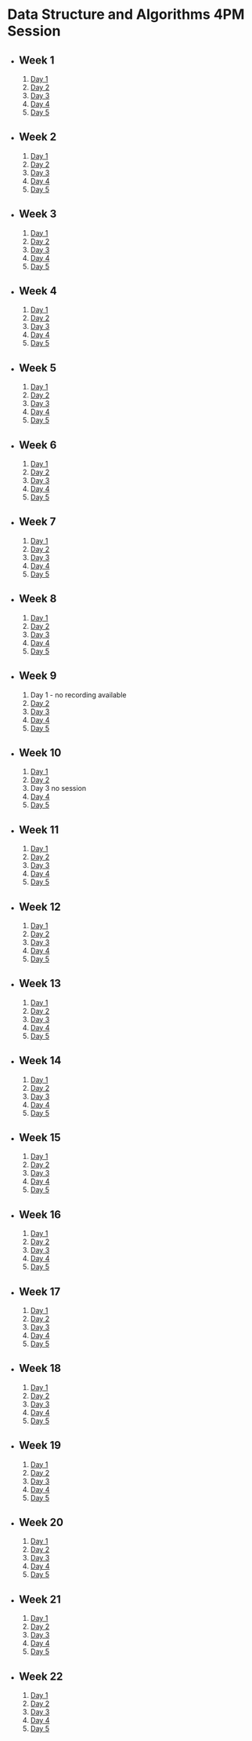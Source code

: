 # Data Structure and Algorithms 4PM Session

- ## Week 1

   1. [Day 1](https://www.facebook.com/iCodeguru/videos/945502893838177)
   2. [Day 2](https://www.facebook.com/iCodeguru/videos/735209295336122)
   3. [Day 3](https://www.facebook.com/iCodeguru/videos/744843644212863)
   4. [Day 4](https://www.facebook.com/iCodeguru/videos/326844733518062)
   5. [Day 5](https://www.facebook.com/iCodeguru/videos/3631993930418977)

- ## Week 2

   1. [Day 1](https://web.facebook.com/iCodeguru/videos/780863330538464)
   2. [Day 2](https://www.facebook.com/iCodeguru/videos/713031080958560)
   3. [Day 3](https://www.facebook.com/iCodeguru/videos/885472553029438)
   4. [Day 4](https://www.facebook.com/iCodeguru/videos/1207844140173399)
   5. [Day 5](https://www.facebook.com/iCodeguru/videos/2324246154427456)

- ## Week 3

   1. [Day 1](https://www.facebook.com/iCodeguru/videos/1032167451185152)
   2. [Day 2](https://www.facebook.com/iCodeguru/videos/907141604280142)
   3. [Day 3](https://www.facebook.com/iCodeguru/videos/3733742023514299)
   4. [Day 4](https://www.facebook.com/iCodeguru/videos/1086998426082355)
   5. [Day 5](https://www.facebook.com/iCodeguru/videos/918216146306315)

- ## Week 4

   1. [Day 1](https://www.facebook.com/iCodeguru/videos/830253252190132)
   2. [Day 2](https://www.facebook.com/iCodeguru/videos/707486368152199)
   3. [Day 3](https://www.facebook.com/iCodeguru/videos/1344256280308317)
   4. [Day 4](https://www.facebook.com/iCodeguru/videos/221921050984551)
   5. [Day 5](https://web.facebook.com/iCodeguru/videos/1026911855272952)

- ## Week 5

   1. [Day 1](https://web.facebook.com/iCodeguru/videos/1129113531597290)
   2. [Day 2](https://www.facebook.com/iCodeguru/videos/1080840446289598)
   3. [Day 3](https://www.facebook.com/iCodeguru/videos/1033178304443474)
   4. [Day 4](https://www.facebook.com/iCodeguru/videos/933178011601572)
   5. [Day 5](https://www.facebook.com/iCodeguru/videos/1054630092316604)

- ## Week 6

   1. [Day 1](https://www.facebook.com/iCodeguru/videos/1062632064777759)
   2. [Day 2](https://www.facebook.com/iCodeguru/videos/942850440850219)
   3. [Day 3](https://www.facebook.com/iCodeguru/videos/273576158880430)
   4. [Day 4](https://www.facebook.com/iCodeguru/videos/860018592601452)
   5. [Day 5](https://www.facebook.com/iCodeguru/videos/420759033637745)

- ## Week 7

   1. [Day 1](https://www.facebook.com/iCodeguru/videos/314112501132381)
   2. [Day 2](https://www.facebook.com/iCodeguru/videos/383568927611630)
   3. [Day 3](https://www.facebook.com/iCodeguru/videos/1866437633785325)
   4. [Day 4](https://www.facebook.com/iCodeguru/videos/1629674131106803)
   5. [Day 5](https://www.facebook.com/iCodeguru/videos/365847182865355)

- ## Week 8

   1. [Day 1](https://www.facebook.com/iCodeguru/videos/412491367885370)
   2. [Day 2](https://www.facebook.com/iCodeguru/videos/952603793125067)
   3. [Day 3](https://www.facebook.com/iCodeguru/videos/1541991506378058)
   4. [Day 4](https://www.facebook.com/iCodeguru/videos/360034513499150)
   5. [Day 5](https://www.facebook.com/iCodeguru/videos/355098364154961)

- ## Week 9

   1. Day 1 - no recording available
   2. [Day 2](https://www.facebook.com/iCodeguru/videos/769411201484500)
   3. [Day 3](https://www.facebook.com/iCodeguru/videos/1091210095461723)
   4. [Day 4](https://www.facebook.com/iCodeguru/videos/368055722662349)
   5. [Day 5](https://www.facebook.com/iCodeguru/videos/414663687703052)

- ## Week 10

   1. [Day 1](https://www.facebook.com/iCodeguru/videos/1115941126210868)
   2. [Day 2](https://www.facebook.com/iCodeguru/videos/1219749049006125)
   3. Day 3 no session
   4. [Day 4](https://www.facebook.com/iCodeguru/videos/941781117465591)
   5. [Day 5](https://www.facebook.com/iCodeguru/videos/813647227444651)

- ## Week 11

   1. [Day 1](https://www.facebook.com/iCodeguru/videos/341257888917343)
   2. [Day 2](https://www.facebook.com/iCodeguru/videos/397831502943713)
   3. [Day 3](https://www.facebook.com/iCodeguru/videos/7341653135856731)
   4. [Day 4](https://www.facebook.com/iCodeguru/videos/1833655607056486)
   5. [Day 5](https://www.facebook.com/iCodeguru/videos/778027447594723)

- ## Week 12

   1. [Day 1](https://www.facebook.com/iCodeguru/videos/370740762445951)
   2. [Day 2](https://www.facebook.com/iCodeguru/videos/7266780570074022)
   3. [Day 3](https://www.facebook.com/iCodeguru/videos/2527376854136573)
   4. [Day 4](https://www.facebook.com/iCodeguru/videos/1799799487183505)
   5. [Day 5](https://www.facebook.com/iCodeguru/videos/437580448711527)

- ## Week 13

   1. [Day 1](https://www.facebook.com/iCodeguru/videos/1504378886775566)
   2. [Day 2](https://www.facebook.com/iCodeguru/videos/778794047108929)
   3. [Day 3](https://www.facebook.com/iCodeguru/videos/1176589603717193)
   4. [Day 4](https://www.facebook.com/iCodeguru/videos/1165591841462941)
   5. [Day 5](https://www.facebook.com/iCodeguru/videos/422360673681000)

- ## Week 14

   1. [Day 1](https://www.facebook.com/iCodeguru/videos/1629542977450770)
   2. [Day 2](https://www.facebook.com/iCodeguru/videos/385173007743558)
   3. [Day 3](https://www.facebook.com/iCodeguru/videos/423926033661562)
   4. [Day 4](https://www.facebook.com/iCodeguru/videos/948872013289545)
   5. [Day 5](https://www.facebook.com/iCodeguru/videos/739300881620783)

- ## Week 15

   1. [Day 1](https://www.facebook.com/iCodeguru/videos/1616779869094116)
   2. [Day 2](https://www.facebook.com/iCodeguru/videos/6506734532762397)
   3. [Day 3](https://www.facebook.com/iCodeguru/videos/933481675110150)
   4. [Day 4](https://www.facebook.com/iCodeguru/videos/1263884084569170)
   5. [Day 5](https://www.facebook.com/iCodeguru/videos/1365034820870846)

- ## Week 16

   1. [Day 1](https://www.facebook.com/iCodeguru/videos/1100965491139572)
   2. [Day 2](https://www.facebook.com/iCodeguru/videos/717460060463081)
   3. [Day 3]()
   4. [Day 4](https://www.facebook.com/iCodeguru/videos/943861987147663)
   5. [Day 5](https://www.facebook.com/iCodeguru/videos/1118141602645677)

- ## Week 17

   1. [Day 1](https://www.facebook.com/iCodeguru/videos/331104096306125)
   2. [Day 2](https://www.facebook.com/iCodeguru/videos/767128398536960)
   3. [Day 3](https://www.facebook.com/iCodeguru/videos/3351261271838170)
   4. [Day 4](https://www.facebook.com/iCodeguru/videos/1122334445752987)
   5. [Day 5](https://www.facebook.com/iCodeguru/videos/1185348552843699)

- ## Week 18

   1. [Day 1](https://www.facebook.com/iCodeguru/videos/400682996119547)
   2. [Day 2](https://www.facebook.com/iCodeguru/videos/799816801719472)
   3. [Day 3](https://www.facebook.com/iCodeguru/videos/1877372992721835)
   4. [Day 4](https://www.facebook.com/iCodeguru/videos/955242732734911)
   5. [Day 5](https://www.facebook.com/iCodeguru/videos/883715806846190)

- ## Week 19

   1. [Day 1](https://www.facebook.com/iCodeguru/videos/390402653987742)
   2. [Day 2](https://www.facebook.com/iCodeguru/videos/334350666024288)
   3. [Day 3](https://www.facebook.com/iCodeguru/videos/434219779201107)
   4. [Day 4](https://www.facebook.com/iCodeguru/videos/983743692968144)
   5. [Day 5](https://www.facebook.com/iCodeguru/videos/740958848209781)

- ## Week 20

   1. [Day 1](https://www.facebook.com/iCodeguru/videos/317642167878836)
   2. [Day 2](https://www.facebook.com/iCodeguru/videos/462267663020593)
   3. [Day 3](https://www.facebook.com/iCodeguru/videos/440583965227926)
   4. [Day 4](https://www.facebook.com/iCodeguru/videos/1826135134531220)
   5. [Day 5](https://www.facebook.com/iCodeguru/videos/830486282257809)

- ## Week 21

   1. [Day 1](https://www.facebook.com/iCodeguru/videos/1258403118477811)
   2. [Day 2](https://www.facebook.com/iCodeguru/videos/1245140913522755)
   3. [Day 3](https://www.facebook.com/iCodeguru/videos/422964917250431)
   4. [Day 4]()
   5. [Day 5]()

- ## Week 22

   1. [Day 1](https://www.facebook.com/iCodeguru/videos/750400640320861)
   2. [Day 2](https://www.facebook.com/iCodeguru/videos/787077920239434)
   3. [Day 3]()
   4. [Day 4]()
   5. [Day 5]()